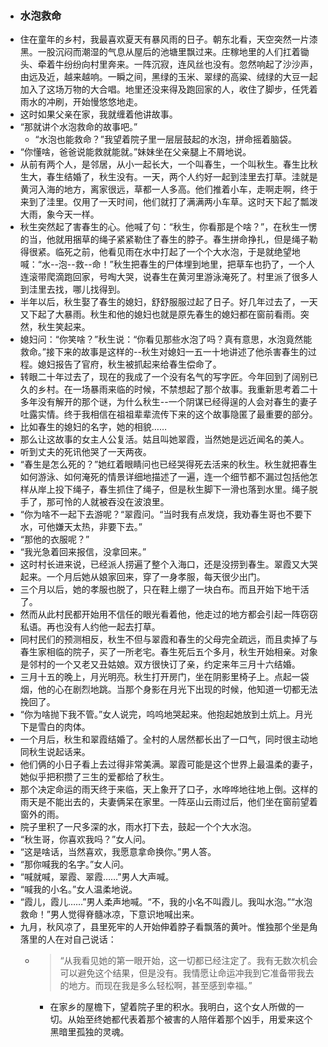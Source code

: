- ### 水泡救命
- 住在童年的乡村，我最喜欢夏天有暴风雨的日子。朝东北看，天空突然一片漆黑。一股沉闷而潮湿的气息从屋后的池塘里飘过来。庄稼地里的人们扛着锄头、牵着牛纷纷向村里奔来。一阵沉寂，连风丝也没有。忽然响起了沙沙声，由远及近，越来越响。一瞬之间，黑绿的玉米、翠绿的高粱、绒绿的大豆一起加入了这场万物的大合唱。地里还没来得及跑回家的人，收住了脚步，任凭着雨水的冲刷，开始慢悠悠地走。
- 这时如果父亲在家，我就缠着他讲故事。
- “那就讲个水泡救命的故事吧。”
    - “水泡也能救命？”我望着院子里一层层鼓起的水泡，拼命摇着脑袋。
- “你懂啥，爸爸说能救就能就。”妹妹坐在父亲腿上不屑地说。
- 从前有两个人，是邻居，从小一起长大，一个叫春生，一个叫秋生。春生比秋生大，春生结婚了，秋生没有。一天，两个人约好一起到洼里去打草。洼就是黄河入海的地方，离家很远，草都一人多高。他们推着小车，走啊走啊，终于来到了洼里。仅用了一天时间，他们就打了满满两小车草。这时天下起了瓢泼大雨，象今天一样。
- 秋生突然起了害春生的心。他喊了句：“秋生，你看那是个啥？”，在秋生一愣的当，他就用捆草的绳子紧紧勒住了春生的脖子。春生拼命挣扎，但是绳子勒得很紧。临死之前，他看见雨在水中打起了一个个大水泡，于是就绝望地喊：“水--泡--救--命！”秋生把春生的尸体埋到地里，把草车也扔了，一个人连滚带爬滴跑回家，号啕大哭，说春生在黄河里游泳淹死了。村里派了很多人到洼里去找，哪儿找得到。
- 半年以后，秋生娶了春生的媳妇，舒舒服服过起了日子。好几年过去了，一天又下起了大暴雨。秋生和他的媳妇也就是原先春生的媳妇都在窗前看雨。突然，秋生笑起来。
- 媳妇问：“你笑啥？”秋生说：“你看见那些水泡了吗？真有意思，水泡竟然能救命。”接下来的故事是这样的--秋生对媳妇一五一十地讲述了他杀害春生的过程。媳妇报告了官府，秋生被抓起来给春生偿命了。
- 转眼二十年过去了，现在的我成了一个没有名气的写字匠。今年回到了阔别已久的乡村。在一场暴雨来临的时候，不禁想起了那个故事。我重新思考着二十多年没有解开的那个谜，为什么秋生--一个阴谋已经得逞的人会对春生的妻子吐露实情。终于我相信在祖祖辈辈流传下来的这个故事隐匿了最重要的部分。
- 比如春生的媳妇的名字，她的相貌……
- 那么让这故事的女主人公复活。姑且叫她翠霞，当然她是远近闻名的美人。
- 听到丈夫的死讯他哭了一天两夜。
- “春生是怎么死的？”她红着眼睛问也已经哭得死去活来的秋生。秋生就把春生如何游泳、如何淹死的情景详细地描述了一遍，连一个细节都不漏过包括他怎样从岸上投下绳子，春生抓住了绳子，但是秋生脚下一滑也落到水里。绳子脱手了，那可怜的人就被吞没在波浪里。
- “你为啥不一起下去游呢？“翠霞问。“当时我有点发烧，我劝春生哥也不要下水，可他嫌天太热，非要下去。”
- “那他的衣服呢？”
- “我光急着回来报信，没拿回来。”
- 这时村长进来说，已经派人捞遍了整个入海口，还是没捞到春生。翠霞又大哭起来。一个月后她从娘家回来，穿了一身孝服，每天很少出门。
- 三个月以后，她的孝服也脱了，只在鞋上绷了一块白布。而且开始下地干活了。
- 然而从此村民都开始用不信任的眼光看着他，他走过的地方都会引起一阵窃窃私语。再也没有人约他一起去打草。
- 同村民们的预测相反，秋生不但与翠霞和春生的父母完全疏远，而且卖掉了与春生家相临的院子，买了一所老宅。春生死后五个多月，秋生开始相亲。对象是邻村的一个又老又丑姑娘。双方很快订了亲，约定来年三月十六结婚。
- 三月十五的晚上，月光明亮。秋生打开房门，坐在阴影里椅子上。点起一袋烟，他的心在剧烈地跳。当那个身影在月光下出现的时候，他知道一切都无法挽回了。
- “你为啥抛下我不管。”女人说完，呜呜地哭起来。他抱起她放到土炕上。月光下是雪白的肉体。
- 一个月后，秋生和翠霞结婚了。全村的人居然都长出了一口气，同时很主动地同秋生说起话来。
- 他们俩的小日子看上去过得非常美满。翠霞可能是这个世界上最温柔的妻子，她似乎把积攒了三生的爱都给了秋生。
- 那个决定命运的雨天终于来临，天上象开了口子，水哗哗地往地上倒。这样的雨天是不能出去的，夫妻俩呆在家里。一阵巫山云雨过后，他们坐在窗前望着窗外的雨。
- 院子里积了一尺多深的水，雨水打下去，鼓起一个个大水泡。
- “秋生哥，你喜欢我吗？”女人问。
- “这是啥话，当然喜欢，我愿意拿命换你。”男人答。
- “那你喊我的名字。”女人问。
- “喊就喊，翠霞、翠霞……”男人大声喊。
- “喊我的小名。”女人温柔地说。
- “霞儿，霞儿……”男人柔声地喊。“不，我的小名不叫霞儿。我叫水泡。”“水泡救命！”男人觉得脊髓冰凉，下意识地喊出来。
- 九月，秋风凉了，县里死牢的人开始伸着脖子看飘落的黄叶。惟独那个坐是角落里的人在对自己说话：
    - > “从我看见她的第一眼开始，这一切都已经注定了。我有无数次机会可以避免这个结果，但是没有。我情愿让命运冲我到它准备带我去的地方。而现在我是多么轻松啊，甚至感到幸福。”
        - 在家乡的屋檐下，望着院子里的积水。我明白，这个女人所做的一切。从始至终她都代表着那个被害的人陪伴着那个凶手，用爱来这个黑暗里孤独的灵魂。
